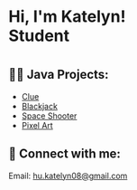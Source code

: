 <h1>Hi, I'm Katelyn! <br/>Student<h1>

<h2>👨‍💻 Java Projects:</h2>

- [Clue](https://github.com/HuKatelyn/Clue)
- [Blackjack](https://github.com/HuKatelyn.LABURL)
- [Space Shooter](https://github.com/HuKatelyn.LABURL)
- [Pixel Art](https://github.com/HuKatelyn.LABURL)

<h2> 🤳 Connect with me:</h2>

Email: hu.katelyn08@gmail.com


<!--
**joshmadakor1/joshmadakor1** is a ✨ _special_ ✨ repository because its `README.md` (this file) appears on your GitHub profile.

Here are some ideas to get you started:

- 🔭 I’m currently working on ...
- 🌱 I’m currently learning ...
- 👯 I’m looking to collaborate on ...
- 🤔 I’m looking for help with ...
- 💬 Ask me about ...
- 📫 How to reach me: ...
- 😄 Pronouns: ...
- ⚡ Fun fact: ...
-->
